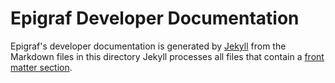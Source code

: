 # Epigraf Developer Documentation

Epigraf's developer documentation is generated by [Jekyll](https://jekyllrb.com/) from
the Markdown files in this directory
Jekyll processes all files that contain a [front matter section](https://jekyllrb.com/docs/front-matter/).

